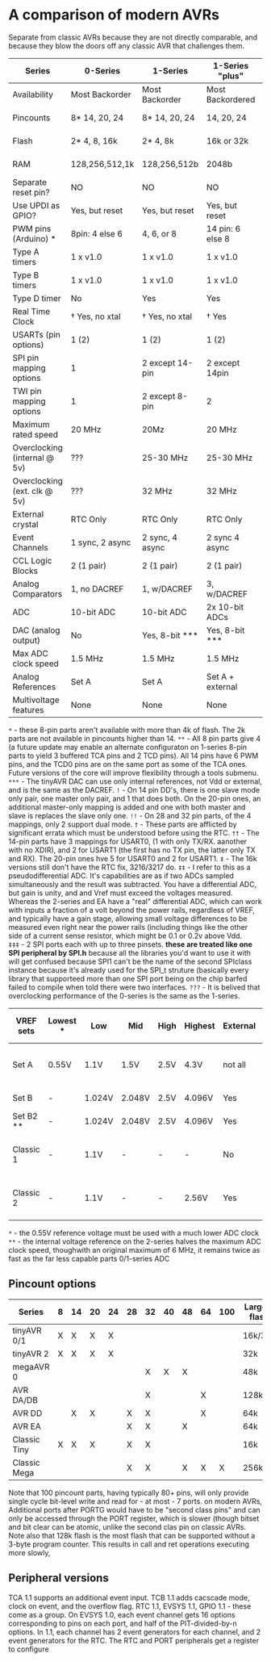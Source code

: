 # A comparison of modern AVRs 
Separate from classic AVRs because they are not directly comparable, and because they blow the doors off any classic AVR that challenges them.

| Series                  |     0-Series   |     1-Series    | 1-Series "plus"  |      2-Series       |     AVR__DA/DB   |   AVR__DD20/14 |  AVR__DD28/32  |   AVR__EA28/32/49   |       megaAVR 0   |
|-------------------------|----------------|-----------------|------------------|---------------------|------------------|----------------|----------------|---------------------|-------------------|
| Availability            | Most Backorder |  Most Backorder | Most Backordered |    Some Backordered | Most backordered | Kindasorta     |        Limited |          Unreleased |  Some backordered |
| Pincounts               | 8*  14, 20, 24 |  8*  14, 20, 24 |       14, 20, 24 |          14, 20, 24 |  28, 32, 48, 64  |       14 or 20 |       28 or 32 |      28, 32, or 48  |     32, 40, or 48 |
| Flash                   | 2*   4, 8, 16k |       2*  4, 8k |       16k or 32k | 4k, 8k, 16k, or 32k |   32k, 64k, 128k |  16k, 32k, 64k |  16k, 32k, 64k |   8k, 16k, 32k, 64k | 8k, 16k, 32k, 48k |
| RAM                     | 128,256,512,1k |    128,256,512b |            2048b | 512, 1k, 2k, or 3k  |      4k, 8k, 16k |   2k,  4k,  8k |   2k,  4k,  8k |   1k,  2k,  4k   8k |  1k,  2k,  4k, 6k |
| Separate reset pin?     |             NO |              NO |               NO | optional on 20/24pin| reset/GPin   PF6 | reset/GPin PF6 | reset/GPin PF6 |    reset / GPin PF6 |  reset / GPin PF6 |
| Use UPDI as GPIO?       | Yes, but reset | Yes, but reset  | Yes, but reset   |    Yes, but reset   |               No |     if enabled |     if enabled |          if enabled |                No |
| PWM pins (Arduino) *    | 8pin: 4 else 6 |      4, 6, or 8 | 14 pin: 6 else 8 |                   6 |            10-18 |          5 - 8 |         8 - 10 |              9 - 14 |                 8 | 
| Type A timers           |       1 x v1.0 |        1 x v1.0 |         1 x v1.0 |            1 x v1.1 |       1-2 x v1.1 |       1 x v1.1 |       1 x v1.1 |            2 x v1.1 |          1 x v1.0 |
| Type B timers           |       1 x v1.0 |        1 x v1.0 |         1 x v1.0 |            2 x v1.1 |       3-5 x v1.1 |       2 x v1.1 |       3 x v1.1 |            4 x v1.1 |        3/4 x v1.0 |
| Type D timer            |             No |             Yes |              Yes |                  No |       Yes, w/PLL |     Yes, w/PLL |     Yes, w/PLL |                  No |                No |
| Real Time Clock         | † Yes, no xtal |  † Yes, no xtal |            † Yes |               ‡ Yes |              Yes |            Yes |            Yes |           Yes, v1.1 |               Yes |
| USARTs    (pin options) |          1 (2) |           1 (2) |            1 (2) |               2 (3) |   3-6, 1 or 2/ea |       2 (`††`) |        2 (2, 4)|  2/3 (5, 2 or 3, 2) |   3/4 (1 or 2/ea) |
| SPI pin mapping options |              1 | 2 except 14-pin |   2 except 14pin |   1 (2 on 20/24pin) |            ‡‡‡ 6 | 3 (4 on 20pin) |              5 | ?    1, 2 on 48-pin |                 3 |
| TWI pin mapping options |              1 |  2 except 8-pin |                2 |                   1 | 1/2, up to 3 mux/ea | ! 3 (4 on 20p) |       !!  4 | !! except 48 pin  4 |               2/3 |
| Maximum rated speed     |         20 MHz |            20Mz |           20 MHz |              20 MHz |           24 MHz |         24 MHz |         24 MHz |              20 MHz |            20 MHz |
| Overclocking (internal @ 5v) |   ???     |       25-30 MHz |        25-30 MHz |              32 MHz |           32 MHz |   Maybe 32 MHz |   Maybe 32 MHz |  TBD, likely 32 MHz |  Likely 25-30 MHz |
| Overclocking (ext. clk @ 5v) |   ???     |          32 MHz |           32 MHz |           >= 32 MHz |           48 MHz |   Maybe 48 MHz |   Maybe 48 MHz |  TBD, likely 32 MHz |     Likely 32 MHz |
| External crystal        |       RTC Only |       RTC Only  |         RTC Only |            RTC Only | RTC, + HF on DB  | RTC or HF only |  RTC and/or HF |       RTC and/or HF |          RTC only |
| Event Channels          |1 sync, 2 async | 2 sync, 4 async |   2 sync 4 async |       6 normal ones | 8/10 normal      |       6 normal |       6 normal |       6 normal v1.1 |          6 normal |
| CCL Logic Blocks        |     2 (1 pair) |      2 (1 pair) |       2 (1 pair) |         4 (2 pairs) | 4/6 (2/3 pairs)  |    4 (2 pairs) |    4 (2 pairs) |         4 (2 pairs) |       4 (2 pairs) |
| Analog Comparators      |   1, no DACREF |     1, w/DACREF |      3, w/DACREF |         1, w/DACREF |     3, w/DACREFs |    1, w/DACREF |    1, w/DACREF |         2, w/DACREF |        1 w/DACREF |
| ADC                     |     10-bit ADC |      10-bit ADC |   2x 10-bit ADCs |   12-bit diff w/PGA |   ‡‡ 12-bit diff | ‡‡ 12-bit diff | ‡‡ 12-bit diff |   12-bit diff w/PGA |        10-bit ADC | 
| DAC (analog output)     |             No |  Yes, 8-bit *** |   Yes, 8-bit *** |                  No |       Yes 10 bit |     Yes 10 bit |     Yes 10 bit |                 Yes |                No |
| Max ADC clock speed     |        1.5 MHz |         1.5 MHz |          1.5 MHz |             3/6 MHz |           2 MHz  |          2 MHz |          2 MHz |        6 or 3/6 MHz |           1.5 MHz |
| Analog References       |          Set A |           Set A | Set A + external |              Set B2 |           Set B  |          Set B |          Set B |              Set B2 |  Set A + External |
| Multivoltage features   |           None |            None |             None |                None | DB:4/8 MVIO,INLVL|  3 MVIO, INLVL |  4 MVIO, INLVL |               INLVL |              None |

`*` - these 8-pin parts aren't available with more than 4k of flash. The 2k parts are not available in pincounts higher than 14.
`**` - All 8 pin parts give 4 (a future update may enable an alternate configuraton on 1-series 8-pin parts to yield 3 buffered TCA pins and 2 TCD pins). All 14 pins have 6 PWM pins,  and the TCD0 pins are on the same port as some of the TCA ones. Future versions of the core will improve flexibility through a tools submenu.
`***` - The tinyAVR DAC can use only internal references, not Vdd or external, and is the same as the DACREF.
`!` - On 14 pin DD's, there is one slave mode only pair, one master only pair, and 1 that does both. On the 20-pin ones, an additional master-only mapping is added and one with both master and slave is replaces the slave only one.
`!!` - On 28 and 32 pin parts, of the 4 mappings, only 2 support dual mode.
`†` - These parts are afflicted by significant errata which must be understood before using the RTC.
`††` - The 14-pin parts have 3 mappings for USART0, (1 with only TX/RX. aanother with no XDIR), and 2 for USART1 (the first has no TX pin, the latter only TX and RX). The 20-pin ones hve 5 for USART0 and 2 for USART1. 
`‡` - The 16k versions still don't have the RTC fix, 3216/3217 do.
`‡‡` - I refer to this as a pseudodifferential ADC. It's capabilities are as if two ADCs sampled simultaneously and the result was subtracted. You have a differential ADC, but gain is unity, and and Vref must exceed the voltages measured. Whereas the 2-series and EA have a "real" differential ADC, which can work with inputs a fraction of a volt beyond the power rails, regardless of VREF, and typically have a gain stage, allowing small voltage differences to be measured even right near the power rails (including things like the other side of a current sense resistor, which might be 0.1 or 0.2v above Vdd.  
`‡‡‡` - 2 SPI ports each with up to three pinsets. **these are treated like one SPI peripheral by SPI.h** because all the libraries you'd want to use it with will get confused because SPI1 can't be the name of the second SPIclass instance because it's already used for the SPI_t struture (basically every library that supporteed more than one SPI port being on the chip barfed failed to compile when told there were two interfaces. 
`???` - It is belived that overclocking performance of the 0-series is the same as the 1-series. 

| VREF sets   | Lowest * |  Low   |  Mid   | High | Highest | External | Used in part families       |
|-------------|----------|--------|--------|------|---------|----------|-----------------------------|
| Set A       | 0.55V    |   1.1V | 1.5V   | 2.5V |    4.3V | not all  | tinyAVR 0/1, atmega0 series |
| Set B       | -        | 1.024V | 2.048V | 2.5V |  4.096V |     Yes  | tinyAVR 2                   |
| Set B2 **   | -        | 1.024V | 2.048V | 2.5V |  4.096V |     Yes  | tinyAVR 2                   |
| Classic 1   | -        |   1.1V | -      | -    |      -  |      No  | Many low end classic parts  |
| Classic 2   | -        |   1.1V | -      | -    |  2.56V  |     Yes  | Many better classic parts   |

`*` - the 0.55V reference voltage must be used with a much lower ADC clock
`**` - the internal voltage reference on the 2-series halves the maximum ADC clock speed, thoughwith an original maximum of 6 MHz, it remains twice as fast as the far less capable parts 0/1-series ADC

## Pincount options
Series      | 8 | 14 | 20 | 24 | 28 | 32 | 40 | 48 | 64 | 100 | Largest flash |
------------|---|----|----|----|----|----|----|----|----|-----|---------------|
tinyAVR 0/1 | X |  X |  X |  X |    |    |    |    |    |     |       16k/32k |
tinyAVR 2   | X |  X |  X |  X |    |    |    |    |    |     |           32k |
megaAVR 0   |   |    |    |    |    |  X |  X |  X |    |     |           48k |
AVR DA/DB   |   |    |    |    |    |  X |    |    |  X |     |          128k |
AVR DD      |   |  X |  X |    |  X |  X |    |    |  X |     |           64k |
AVR EA      |   |    |    |    |  X |  X |    |  X |    |     |           64k |
Classic Tiny| X |  X |  X |    |  X |  X |    |    |    |     |           16k |
Classic Mega|   |    |    |    |  X |  X |    |  X |  X |   X |          256k |

Note that 100 pincount parts, having typically 80+ pins, will only provide single cycle bit-level write and read for - at most - 7 ports. on modern AVRs, Additional ports after PORTG would have to be "second class pins" and can only be accessed through the PORT register, which is slower (though bitset and bit clear can be atomic, unlike the second clas pin on classic AVRs.
Note also that 128k flash is the most flash that can be supported without a 3-byte program counter. This results in call and ret operations executing more slowly, 

## Peripheral versions
TCA 1.1 supports an additional event input. 
TCB 1.1 adds cacscade mode, clock on event, and the overflow flag. 
RTC 1.1, EVSYS 1.1, GPIO 1.1 - these come as a group. On EVSYS 1.0, each event channel gets 16 options corresponding to pins on each port, and half of the PIT-divided-by-n options. In 1.1, each channel has 2 event generators for each channel, and 2 event generators for the RTC. The RTC and PORT peripherals get a register to configure 
